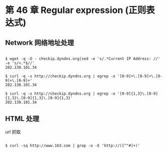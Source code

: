 # 第 46 章 Regular expression (正则表达式)

## Network 网络地址处理

```

$ wget -q -O - checkip.dyndns.org|sed -e 's/.*Current IP Address: //' -e 's/<.*$//'
202.130.101.34

$ curl -q -s http://checkip.dyndns.org | egrep -o '[0-9]+\.[0-9]+\.[0-9]+\.[0-9]+'
202.130.101.34

$ curl -q -s http://checkip.dyndns.org | egrep -o '[0-9]{1,3}\.[0-9]{1,3}\.[0-9]{1,3}\.[0-9]{1,3}'
202.130.101.34

```

## HTML 处理

url 抓取

```

$ curl -sq http://www.163.com | grep -o -E 'http://([^"#]+)'

```